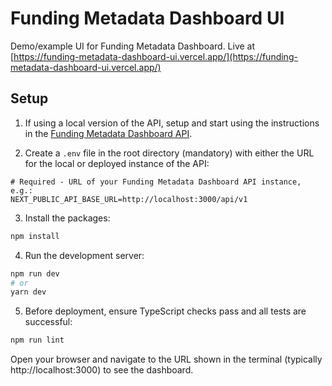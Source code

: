 # Funding Metadata Dashboard UI

Demo/example UI for Funding Metadata Dashboard. Live at [https://funding-metadata-dashboard-ui.vercel.app/](https://funding-metadata-dashboard-ui.vercel.app/)

## Setup
1. If using a local version of the API, setup and start using the instructions in the [Funding Metadata Dashboard API](https://github.com/adambuttrick/anr-funding-metadata-analysis/tree/main/funding-metadata-api).

2. Create a `.env` file in the root directory (mandatory) with either the URL for the local or deployed instance of the API:
```
# Required - URL of your Funding Metadata Dashboard API instance, e.g.:
NEXT_PUBLIC_API_BASE_URL=http://localhost:3000/api/v1
```
3. Install the packages:
```bash
npm install
```
4. Run the development server:
```bash
npm run dev
# or
yarn dev
```
5. Before deployment, ensure TypeScript checks pass and all tests are successful:
```bash
npm run lint
```

Open your browser and navigate to the URL shown in the terminal (typically http://localhost:3000) to see the dashboard.

